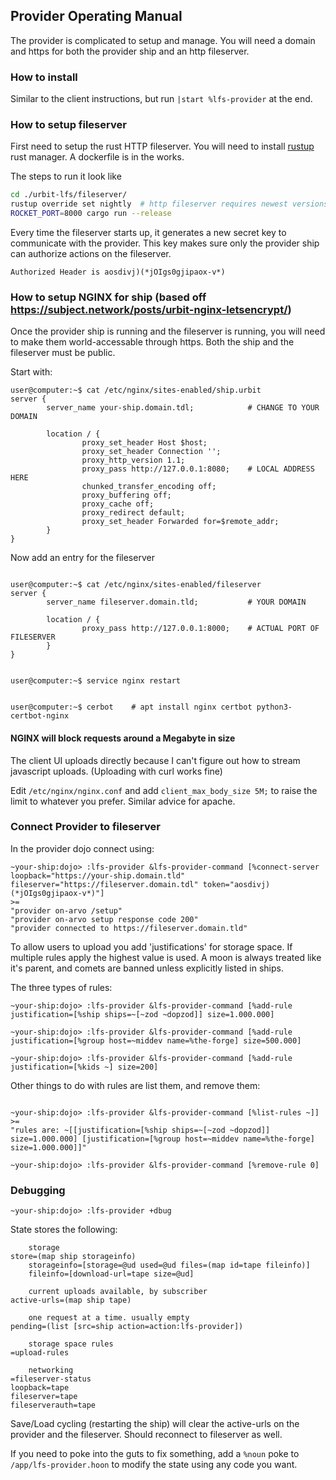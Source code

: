 ## Provider Operating Manual

The provider is complicated to setup and manage. You will need a domain and https for both the provider ship and an http fileserver.

### How to install

Similar to the client instructions, but run `|start %lfs-provider` at the end.

### How to setup fileserver

First need to setup the rust HTTP fileserver. You will need to install [rustup](https://rustup.rs/) rust manager. A dockerfile is in the works.

The steps to run it look like

```bash
cd ./urbit-lfs/fileserver/
rustup override set nightly  # http fileserver requires newest versions
ROCKET_PORT=8000 cargo run --release
```

Every time the fileserver starts up, it generates a new secret key to communicate with the provider. This key makes sure only the provider ship can authorize actions on the fileserver.

```
Authorized Header is aosdivj)(*jOIgs0gjipaox-v*)
```


### How to setup NGINX for ship (based off https://subject.network/posts/urbit-nginx-letsencrypt/)

Once the provider ship is running and the fileserver is running, you will need to make them world-accessable through https. Both the ship and the fileserver must be public.

Start with:

```
user@computer:~$ cat /etc/nginx/sites-enabled/ship.urbit
server {
        server_name your-ship.domain.tdl;            # CHANGE TO YOUR DOMAIN

        location / {
                proxy_set_header Host $host;
                proxy_set_header Connection '';
                proxy_http_version 1.1;
                proxy_pass http://127.0.0.1:8080;    # LOCAL ADDRESS HERE
                chunked_transfer_encoding off;
                proxy_buffering off;
                proxy_cache off;
                proxy_redirect default;
                proxy_set_header Forwarded for=$remote_addr;
        }
}

```

Now add an entry for the fileserver

```

user@computer:~$ cat /etc/nginx/sites-enabled/fileserver
server {
        server_name fileserver.domain.tld;           # YOUR DOMAIN

        location / {
                proxy_pass http://127.0.0.1:8000;    # ACTUAL PORT OF FILESERVER
        }
}


user@computer:~$ service nginx restart


user@computer:~$ cerbot    # apt install nginx certbot python3-certbot-nginx
```


#### NGINX will block requests around a Megabyte in size

The client UI uploads directly because I can't figure out how to stream javascript uploads. (Uploading with curl works fine)

Edit `/etc/nginx/nginx.conf` and add `client_max_body_size 5M;` to raise the limit to whatever you prefer. Similar advice for apache.

### Connect Provider to fileserver

In the provider dojo connect using:

```
~your-ship:dojo> :lfs-provider &lfs-provider-command [%connect-server loopback="https://your-ship.domain.tld" fileserver="https://fileserver.domain.tdl" token="aosdivj)(*jOIgs0gjipaox-v*)"]
>=
"provider on-arvo /setup"
"provider on-arvo setup response code 200"
"provider connected to https://fileserver.domain.tld"
```

To allow users to upload you add 'justifications' for storage space. If multiple rules apply the highest value is used. A moon is always treated like it's parent, and comets are banned unless explicitly listed in ships.

The three types of rules:

```
~your-ship:dojo> :lfs-provider &lfs-provider-command [%add-rule justification=[%ship ships=~[~zod ~dopzod]] size=1.000.000]

~your-ship:dojo> :lfs-provider &lfs-provider-command [%add-rule justification=[%group host=~middev name=%the-forge] size=500.000]

~your-ship:dojo> :lfs-provider &lfs-provider-command [%add-rule justification=[%kids ~] size=200]
```


Other things to do with rules are list them, and remove them:

```

~your-ship:dojo> :lfs-provider &lfs-provider-command [%list-rules ~]]
>=
"rules are: ~[[justification=[%ship ships=~[~zod ~dopzod]] size=1.000.000] [justification=[%group host=~middev name=%the-forge] size=1.000.000]]"

~your-ship:dojo> :lfs-provider &lfs-provider-command [%remove-rule 0]
```

### Debugging

```
~your-ship:dojo> :lfs-provider +dbug
```

State stores the following:

```
    storage
store=(map ship storageinfo)
    storageinfo=[storage=@ud used=@ud files=(map id=tape fileinfo)]
    fileinfo=[download-url=tape size=@ud]

    current uploads available, by subscriber
active-urls=(map ship tape)

    one request at a time. usually empty
pending=(list [src=ship action=action:lfs-provider])

    storage space rules
=upload-rules

    networking
=fileserver-status
loopback=tape
fileserver=tape
fileserverauth=tape
```

Save/Load cycling (restarting the ship) will clear the active-urls on the provider and the fileserver. Should reconnect to fileserver as well.

If you need to poke into the guts to fix something, add a `%noun` poke to `/app/lfs-provider.hoon` to modify the state using any code you want.

